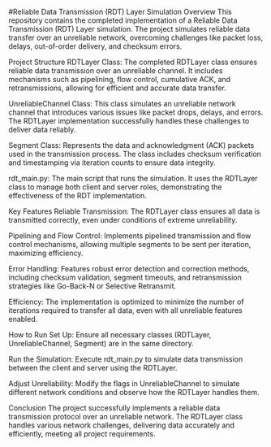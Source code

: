 #Reliable Data Transmission (RDT) Layer Simulation
Overview
This repository contains the completed implementation of a Reliable Data Transmission (RDT) Layer simulation. The project simulates reliable data transfer over an unreliable network, overcoming challenges like packet loss, delays, out-of-order delivery, and checksum errors.

Project Structure
RDTLayer Class: The completed RDTLayer class ensures reliable data transmission over an unreliable channel. It includes mechanisms such as pipelining, flow control, cumulative ACK, and retransmissions, allowing for efficient and accurate data transfer.

UnreliableChannel Class: This class simulates an unreliable network channel that introduces various issues like packet drops, delays, and errors. The RDTLayer implementation successfully handles these challenges to deliver data reliably.

Segment Class: Represents the data and acknowledgment (ACK) packets used in the transmission process. The class includes checksum verification and timestamping via iteration counts to ensure data integrity.

rdt_main.py: The main script that runs the simulation. It uses the RDTLayer class to manage both client and server roles, demonstrating the effectiveness of the RDT implementation.

Key Features
Reliable Transmission: The RDTLayer class ensures all data is transmitted correctly, even under conditions of extreme unreliability.

Pipelining and Flow Control: Implements pipelined transmission and flow control mechanisms, allowing multiple segments to be sent per iteration, maximizing efficiency.

Error Handling: Features robust error detection and correction methods, including checksum validation, segment timeouts, and retransmission strategies like Go-Back-N or Selective Retransmit.

Efficiency: The implementation is optimized to minimize the number of iterations required to transfer all data, even with all unreliable features enabled.

How to Run
Set Up: Ensure all necessary classes (RDTLayer, UnreliableChannel, Segment) are in the same directory.

Run the Simulation: Execute rdt_main.py to simulate data transmission between the client and server using the RDTLayer.

Adjust Unreliability: Modify the flags in UnreliableChannel to simulate different network conditions and observe how the RDTLayer handles them.

Conclusion
The project successfully implements a reliable data transmission protocol over an unreliable network. The RDTLayer class handles various network challenges, delivering data accurately and efficiently, meeting all project requirements.
